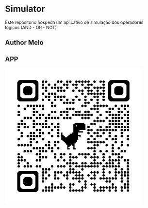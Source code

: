 # Simulator
Este repositorio hospeda um aplicativo de simulação dos operadores lógicos (AND - OR - NOT)
## Author Melo
## APP 
![qrcode](https://github.com/LeoMeloLeo/Simulator/blob/main/img/qrcode.png)
